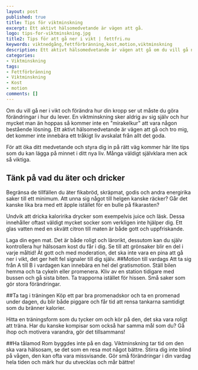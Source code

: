 ```yaml
---
layout: post
published: true
title: Tips för viktminskning
excerpt: Ett aktivt hälsomedvetande är vägen att gå.
logo: tips-for-viktminskning.jpg
title2: Tips för att gå ner i vikt | fettfri.nu
keywords: viktnedgång,fettförbränning,kost,motion,viktminskning
description: Ett aktivt hälsomedvetande är vägen att gå om du vill gå ner i vikt. Här finner du några bra tips du kan lägga på minnet.
categories:
- Viktminskning
tags:
- Fettförbränning
- Viktminskning
- Kost
- motion
comments: []
---
```

<p class="lead">
Om du vill gå ner i vikt och förändra hur din kropp ser ut måste du göra förändringar i hur du lever. En viktminskning sker aldrig av sig själv och hur mycket man än hoppas så kommer inte en "mirakelkur" att vara någon bestående lösning. Ett aktivt hälsomedvetande är vägen att gå och tro mig, det kommer inte innebära ett tråkigt liv avskalat från allt det goda.
</p>

<p class="lead">
För att öka ditt medvetande och styra dig in på rätt väg kommer här lite tips som du kan lägga på minnet i ditt nya liv. Många väldigt självklara men ack så viktiga.
</p>

## Tänk på vad du äter och dricker
Begränsa de tillfällen du äter fikabröd, skräpmat, godis och andra energirika saker till ett minimum. Att unna sig något till helgen kanske räcker? Går det kanske lika bra med ett äpple istället för en bulle på fikarasten?

Undvik att dricka kaloririka drycker som exempelvis juice och läsk. Dessa innehåller oftast väldigt mycket socker som verkligen inte hjälper dig. Ett glas vatten med en skvätt citron till maten är både gott och uppfriskande.

<div style="float:right;margin-left:10px">
<script type="text/javascript"><!--
google_ad_client = "pub-2791399157979138";
/* 300x250, skapad 2009-11-09 */
google_ad_slot = "4497886166";
google_ad_width = 300;
google_ad_height = 250;
//-->
</script>
<script type="text/javascript"
src="http://pagead2.googlesyndication.com/pagead/show_ads.js">
</script>
</div>

Laga din egen mat. Det är både roligt och lärorikt, dessutom kan du själv kontrollera hur hälsosam kost du får i dig. Se till att grönsaker blir en del i varje måltid! Ät gott och med moderation, det ska inte vara en pina att gå ner i vikt, det ger helt fel signaler till dig själv.
##Motion till vardags
Att ta sig från A till B i vardagen kan innebära en hel del gratismotion. Ställ bilen hemma och ta cykeln eller promenera. Kliv av en station tidigare med bussen och gå sista biten. Ta trapporna istället för hissen. Små saker som gör stora förändringar.

##Ta tag i träningen
Köp ett par bra promenadskor och ta en promenad under dagen, du blir både piggare och får tid att rensa tankarna samtidigt som du bränner kalorier.

Hitta en träningsform som du tycker om och kör på den, det ska vara roligt att träna. Har du kanske kompisar som också har samma mål som du? Gå ihop och motivera varandra, gör det tillsammans!

##Ha tålamod
Rom byggdes inte på en dag. Viktminskning tar tid om den ska vara hälsosam, se det som en resa mot något bättre. Stirra dig inte blind på vågen, den kan ofta vara missvisande. Gör små förändringar i din vardag hela tiden och märk hur du utvecklas och mår bättre!
